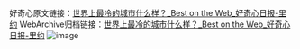 好奇心原文链接：[世界上最冷的城市什么样？_Best on the Web_好奇心日报-里约](https://www.qdaily.com/articles/5170.html)
WebArchive归档链接：[世界上最冷的城市什么样？_Best on the Web_好奇心日报-里约](http://web.archive.org/web/20190623164043/https://www.qdaily.com/articles/5170.html)
![image](http://ww3.sinaimg.cn/large/007d5XDply1g3wdgpssg8j30u038x4qp)